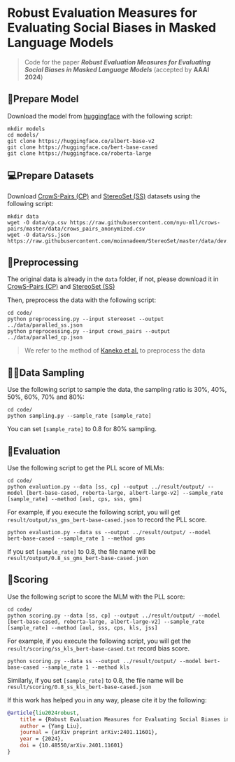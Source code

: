 # Robust Evaluation Measures for Evaluating Social Biases in Masked Language Models
> Code for the paper ***Robust Evaluation Measures for Evaluating Social Biases in Masked Language Models*** (accepted by **AAAI 2024**)

## 🚴Prepare Model
Download the model from [huggingface](https://huggingface.co/) with the following script:


```
mkdir models
cd models/
git clone https://huggingface.co/albert-base-v2
git clone https://huggingface.co/bert-base-cased
git clone https://huggingface.co/roberta-large
```

## 💻Prepare Datasets
Download [CrowS-Pairs (CP)](https://github.com/nyu-mll/crows-pairs) and [StereoSet (SS)](https://github.com/moinnadeem/StereoSet) datasets using the following script:
```
mkdir data
wget -O data/cp.csv https://raw.githubusercontent.com/nyu-mll/crows-pairs/master/data/crows_pairs_anonymized.csv
wget -O data/ss.json https://raw.githubusercontent.com/moinnadeem/StereoSet/master/data/dev.json
```


## 🧘Preprocessing

The original data is already in the `data` folder, if not, please download it in [CrowS-Pairs (CP)](https://github.com/nyu-mll/crows-pairs) and [StereoSet (SS)](https://github.com/moinnadeem/StereoSet)

Then, preprocess the data with the following script:
```
cd code/
python preprocessing.py --input stereoset --output ../data/paralled_ss.json
python preprocessing.py --input crows_pairs --output ../data/paralled_cp.json
```
> We refer to the method of [Kaneko et al.](https://github.com/kanekomasahiro/evaluate_bias_in_mlm) to preprocess the data

## 💇‍♂️Data Sampling
Use the following script to sample the data, the sampling ratio is 30%, 40%, 50%, 60%, 70% and 80%:
```
cd code/
python sampling.py --sample_rate [sample_rate]
```
You can set `[sample_rate]` to 0.8 for 80% sampling.

## 🎯Evaluation
Use the following script to get the PLL score of MLMs:
```
cd code/
python evaluation.py --data [ss, cp] --output ../result/output/ --model [bert-base-cased, roberta-large, albert-large-v2] --sample_rate [sample_rate] --method [aul, cps, sss, gms]
```

For example, if you execute the following script, you will get `result/output/ss_gms_bert-base-cased.json` to record the PLL score.
```
python evaluation.py --data ss --output ../result/output/ --model bert-base-cased --sample_rate 1 --method gms
```
If you set `[sample_rate]` to 0.8, the file name will be `result/output/0.8_ss_gms_bert-base-cased.json`

## 📄Scoring
Use the following script to score the MLM with the PLL score:
```
cd code/
python scoring.py --data [ss, cp] --output ../result/output/ --model [bert-base-cased, roberta-large, albert-large-v2] --sample_rate [sample_rate] --method [aul, sss, cps, kls, jss]
```
For example, if you execute the following script, you will get the `result/scoring/ss_kls_bert-base-cased.txt` record bias score.

```
python scoring.py --data ss --output ../result/output/ --model bert-base-cased --sample_rate 1 --method kls
```
Similarly, if you set `[sample_rate]` to 0.8, the file name will be `result/scoring/0.8_ss_kls_bert-base-cased.json`

If this work has helped you in any way, please cite it by the following:
```bibtex
@article{liu2024robust,
    title = {Robust Evaluation Measures for Evaluating Social Biases in Masked Language Models},
    author = {Yang Liu},
    journal = {arXiv preprint arXiv:2401.11601},
    year = {2024},
    doi = {10.48550/arXiv.2401.11601}
}
```
